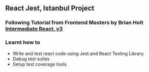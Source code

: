 ## React Jest, Istanbul Project

### Following Tutorial from Frontend Masters by Brian Holt [Intermediate React, v3](https://frontendmasters.com/courses/intermediate-react-v3/) 

### Learnt how to
- Write and test react code using Jest and React Testing Library
- Debug test suites 
- Setup test coverage tools
